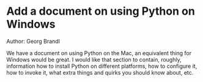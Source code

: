 # Add a document on using Python on Windows #

Author: Georg Brandl

We have a document on using Python on the Mac, an equivalent thing for Windows
would be great. I would like that section to contain, roughly,
information how to install Python on different platforms, how to
configure it, how to invoke it, what extra things and quirks you
should know about, etc.